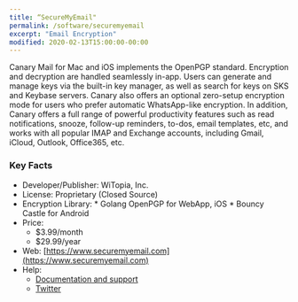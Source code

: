 ```yaml
---
title: “SecureMyEmail"
permalink: /software/securemyemail
excerpt: "Email Encryption"
modified: 2020-02-13T15:00:00-00:00
---
```


Canary Mail for Mac and iOS implements the OpenPGP standard. Encryption and decryption are handled seamlessly in-app. Users can generate and manage keys via the built-in key manager, as well as search for keys on SKS and Keybase servers. Canary also offers an optional zero-setup encryption mode for users who prefer automatic WhatsApp-like encryption. In addition, Canary offers a full range of powerful productivity features such as read notifications, snooze, follow-up reminders, to-dos, email templates, etc, and works with all popular IMAP and Exchange accounts, including Gmail, iCloud, Outlook, Office365, etc.

### Key Facts

* Developer/Publisher: WiTopia, Inc.
* License: Proprietary (Closed Source)
* Encryption Library:
        * Golang OpenPGP for WebApp, iOS
        * Bouncy Castle for Android
* Price:
	* $3.99/month
	* $29.99/year
* Web: [https://www.securemyemail.com](https://www.securemyemail.com)
* Help:
	* [Documentation and support](https://www.securemyemail.com/support)
	* [Twitter](https://twitter.com/SecureMyEmail)
